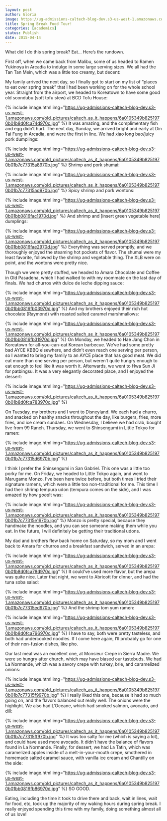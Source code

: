 ```yaml
---
layout: post
author: Gloria
image: https://ug-admissions-caltech-blog-dev.s3-us-west-1.amazonaws.com/old_pictures/caltech_as_it_happens/6a0105349b8251970b01bb0816fa4a970d.jpg
title: Spring Break Food Tour!
categories: [academics]
status: Publish
date: 2015-04-14
---
```



What did I do this spring break? Eat… Here’s the rundown.

First off, when we came back from Malibu, some of us headed to Ramen Yukinoya in Arcadia to indulge in some large serving sizes. We all had the Tan Tan Mein, which was a little too creamy, but decent:

My family arrived the next day, so I finally got to start on my list of “places to eat over spring break” that I had been working on for the whole school year. Straight from the airport, we headed to Koreatown to have some good old soondubu (soft tofu stew) at BCD Tofu House:

{% include image.html img="https://ug-admissions-caltech-blog-dev.s3-us-west-1.amazonaws.com/old_pictures/caltech_as_it_happens/6a0105349b8251970b01b8d0fca74d970c.jpg" %}
It was amazing, and the complimentary fish and egg didn’t hurt. The next day, Sunday, we arrived bright and early at Din Tai Fung in Arcadia, and were the first in line. We had xiao long bao/juicy pork dumplings:

{% include image.html img="https://ug-admissions-caltech-blog-dev.s3-us-west-1.amazonaws.com/old_pictures/caltech_as_it_happens/6a0105349b8251970b01b7c77315a8970b.jpg" %}
Shrimp and pork shumai:

{% include image.html img="https://ug-admissions-caltech-blog-dev.s3-us-west-1.amazonaws.com/old_pictures/caltech_as_it_happens/6a0105349b8251970b01b7c77315ad970b.jpg" %}
Spicy shrimp and pork wontons:

{% include image.html img="https://ug-admissions-caltech-blog-dev.s3-us-west-1.amazonaws.com/old_pictures/caltech_as_it_happens/6a0105349b8251970b01bb0816fac1970d.jpg" %}
And shrimp and [insert green vegetable here] dumplings:

{% include image.html img="https://ug-admissions-caltech-blog-dev.s3-us-west-1.amazonaws.com/old_pictures/caltech_as_it_happens/6a0105349b8251970b01bb0816fae2970d.jpg" %}
Everything was served promptly, and we thoroughly enjoyed the steaming hot pockets of flavor. The shumai were my least favorite, followed by the shrimp and vegetable thing. The XLB were on point, and the wontons were pretty nice.

Though we were pretty stuffed, we headed to Amara Chocolate and Coffee in Old Pasadena, which I had walked to with my roommate on the last day of finals. We had churros with dulce de leche dipping sauce:

{% include image.html img="https://ug-admissions-caltech-blog-dev.s3-us-west-1.amazonaws.com/old_pictures/caltech_as_it_happens/6a0105349b8251970b01bb0816fb03970d.jpg" %}
And my brothers enjoyed their rich hot chocolate (Raymond) with roasted salted caramel marshmallows:

{% include image.html img="https://ug-admissions-caltech-blog-dev.s3-us-west-1.amazonaws.com/old_pictures/caltech_as_it_happens/6a0105349b8251970b01bb0816fb31970d.jpg" %}
On Monday, we headed to Hae Jang Chon in Koreatown for all-you-can-eat Korean barbecue. We’ve had some pretty bad AYCE KBBQ elsewhere, and didn’t even reach one serving per person, so I wanted to bring my family to an AYCE place that has good meat. We did eat more than one serving per person, but weren’t quite hungry enough to eat enough to feel like it was worth it. Afterwards, we went to Hwa Sun Ji for patbingsu. It was a very elegantly decorated place, and I enjoyed the dessert:


{% include image.html img="https://ug-admissions-caltech-blog-dev.s3-us-west-1.amazonaws.com/old_pictures/caltech_as_it_happens/6a0105349b8251970b01b8d0fca783970c.jpg" %}

On Tuesday, my brothers and I went to Disneyland. We each had a churro, and snacked on healthy snacks throughout the day, like burgers, fries, more fries, and ice cream sundaes. On Wednesday, I believe we had crab, bought live from 99 Ranch. Thursday, we went to Shinsengumi in Little Tokyo for ramen:


{% include image.html img="https://ug-admissions-caltech-blog-dev.s3-us-west-1.amazonaws.com/old_pictures/caltech_as_it_happens/6a0105349b8251970b01b7c77315d6970b.jpg" %}

I think I prefer the Shinsengumi in San Gabriel. This one was a little too porky for me. On Friday, we headed to Little Tokyo again, and went to Marugame Monzo. I’ve been here twice before, but both times I tried their signature ramens, which were a little too non-traditional for me. This time I had their shrimp tempura udon (tempura comes on the side), and I was amazed by how *good*it was:

{% include image.html img="https://ug-admissions-caltech-blog-dev.s3-us-west-1.amazonaws.com/old_pictures/caltech_as_it_happens/6a0105349b8251970b01b7c77315e1970b.jpg" %}
Monzo is pretty special, because they handmake the noodles, and you can see someone making them while you eat. In the future, I will definitely be getting their traditional udons.

My dad and brothers flew back home on Saturday, so my mom and I went back to Amara for churros and a breakfast sandwich, served in an arepa:

{% include image.html img="https://ug-admissions-caltech-blog-dev.s3-us-west-1.amazonaws.com/old_pictures/caltech_as_it_happens/6a0105349b8251970b01b8d0fca78d970c.jpg" %}
It could’ve used more flavor, but the arepa was quite nice. Later that night, we went to Abricott for dinner, and had the tuna soba salad:

{% include image.html img="https://ug-admissions-caltech-blog-dev.s3-us-west-1.amazonaws.com/old_pictures/caltech_as_it_happens/6a0105349b8251970b01b7c77315ed970b.jpg" %}
And the shrimp tom yum ramen:

{% include image.html img="https://ug-admissions-caltech-blog-dev.s3-us-west-1.amazonaws.com/old_pictures/caltech_as_it_happens/6a0105349b8251970b01b8d0fca796970c.jpg" %}
I have to say, both were pretty tasteless, and both had undercooked noodles. If I come here again, I’ll probably go for one of their non-fusion dishes, like pho.

Our last meal was an excellent one, at Monsieur Crepe in Sierra Madre. We were so hungry after church, which may have biased our tastebuds. We had La Normande, which was a savory crepe with turkey, brie, and caramelized onions:

{% include image.html img="https://ug-admissions-caltech-blog-dev.s3-us-west-1.amazonaws.com/old_pictures/caltech_as_it_happens/6a0105349b8251970b01b7c77315f9970b.jpg" %}
I really liked this one, because it had so much going on, and the flavors balanced out really well. The onions were the highlight. We also had L’Oceane, which had smoked salmon, avocado, and dill:

{% include image.html img="https://ug-admissions-caltech-blog-dev.s3-us-west-1.amazonaws.com/old_pictures/caltech_as_it_happens/6a0105349b8251970b01b7c77315ff970b.jpg" %}
It was too salty for me (which is saying a lot), and could have used more avocado. It didn’t have the balance of flavors found in La Normande. Finally, for dessert, we had La Tatin, which was caramelized apples inside of a melt-in-your-mouth crepe, smothered in homemade salted caramel sauce, with vanilla ice cream and Chantilly on the side:

{% include image.html img="https://ug-admissions-caltech-blog-dev.s3-us-west-1.amazonaws.com/old_pictures/caltech_as_it_happens/6a0105349b8251970b01bb0816fb86970d.jpg" %}
SO GOOD.

Eating, including the time it took to drive there and back, wait in lines, wait for food, etc, took up the majority of my waking hours during spring break. I really enjoyed spending this time with my family, doing something almost all of us love!
